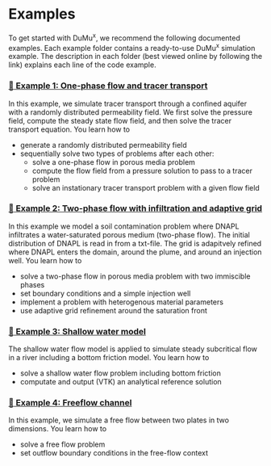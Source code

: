 # Examples

To get started with DuMu<sup>x</sup>, we recommend the following documented examples. Each example folder contains a ready-to-use DuMu<sup>x</sup> simulation example.
The description in each folder (best viewed online by following the link) explains each line of the code example.

### [:open_file_folder: Example 1: One-phase flow and tracer transport](1ptracer/README.md)

In this example, we simulate tracer transport through a confined aquifer with a randomly distributed permeability field.
We first solve the pressure field, compute the steady state flow field, and then solve the tracer transport equation.
You learn how to

* generate a randomly distributed permeability field
* sequentially solve two types of problems after each other:
    * solve a one-phase flow in porous media problem
    * compute the flow field from a pressure solution to pass to a tracer problem
    * solve an instationary tracer transport problem with a given flow field

### [:open_file_folder: Example 2: Two-phase flow with infiltration and adaptive grid](2pinfiltration/README.md)

In this example we model a soil contamination problem where DNAPL infiltrates a water-saturated porous medium (two-phase flow).
The initial distribution of DNAPL is read in from a txt-file.
The grid is adapitvely refined where DNAPL enters the domain, around the plume, and around an injection well.
You learn how to

* solve a two-phase flow in porous media problem with two immiscible phases
* set boundary conditions and a simple injection well
* implement a problem with heterogenous material parameters
* use adaptive grid refinement around the saturation front

### [:open_file_folder: Example 3: Shallow water model](shallowwaterfriction/README.md)

The shallow water flow model is applied to simulate steady subcritical flow in a river including a bottom friction model.
You learn how to

* solve a shallow water flow problem including bottom friction
* computate and output (VTK) an analytical reference solution

### [:open_file_folder: Example 4: Freeflow channel](freeflowchannel/README.md)
In this example, we simulate a free flow between two plates in two dimensions.
You learn how to

* solve a free flow problem
* set outflow boundary conditions in the free-flow context
